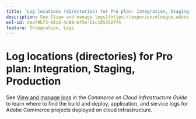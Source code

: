 ```yaml
---
title: 'Log locations (directories) for Pro plan: Integration, Staging, Production'
description: See [View and manage logs](https://experienceleague.adobe.com/docs/commerce-cloud-service/user-guide/develop/test/log-locations.html) in the *Commerce on Cloud Infrastructure Guide* to learn where to find the build and deploy, application, and service logs for your project.
exl-id: daa79b73-68c2-4c89-bf5e-51c105762774
feature: Integration, Logs
---
```

# Log locations (directories) for Pro plan: Integration, Staging, Production

See [View and manage logs](https://experienceleague.adobe.com/docs/commerce-cloud-service/user-guide/develop/test/log-locations.html) in the *Commerce on Cloud Infrastructure Guide* to learn where to find the build and deploy, application, and service logs for Adobe Commerce projects deployed on cloud infrastructure.
